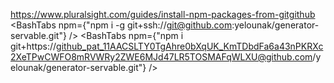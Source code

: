 https://www.pluralsight.com/guides/install-npm-packages-from-gitgithub
<BashTabs npm={"npm i -g git+ssh://git@github.com:yelounak/generator-servable.git"} />
<BashTabs npm={"npm i git+https://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@github.com/yelounak/generator-servable.git"} />
